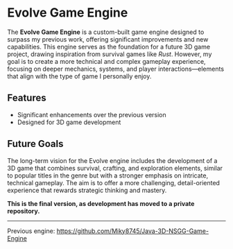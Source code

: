 # Evolve Game Engine

The **Evolve Game Engine** is a custom-built game engine designed to surpass my previous work, offering significant improvements and new capabilities. This engine serves as the foundation for a future 3D game project, drawing inspiration from survival games like *Rust*. However, my goal is to create a more technical and complex gameplay experience, focusing on deeper mechanics, systems, and player interactions—elements that align with the type of game I personally enjoy.

## Features

- Significant enhancements over the previous version
- Designed for 3D game development

## Future Goals

The long-term vision for the Evolve engine includes the development of a 3D game that combines survival, crafting, and exploration elements, similar to popular titles in the genre but with a stronger emphasis on intricate, technical gameplay. The aim is to offer a more challenging, detail-oriented experience that rewards strategic thinking and mastery.

**This is the final version, as development has moved to a private repository.**

---

Previous engine: https://github.com/Miky8745/Java-3D-NSGG-Game-Engine